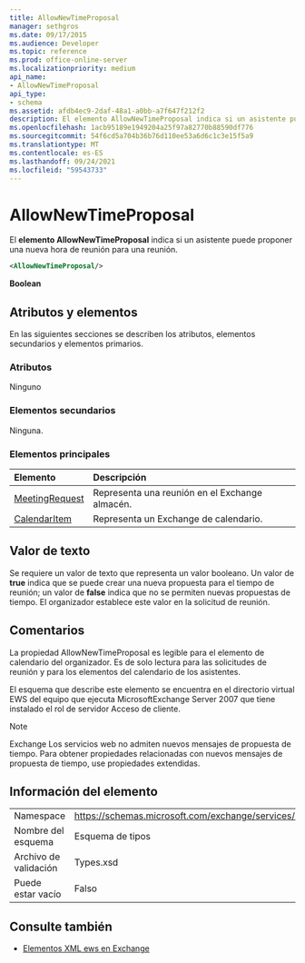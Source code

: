 ```yaml
---
title: AllowNewTimeProposal
manager: sethgros
ms.date: 09/17/2015
ms.audience: Developer
ms.topic: reference
ms.prod: office-online-server
ms.localizationpriority: medium
api_name:
- AllowNewTimeProposal
api_type:
- schema
ms.assetid: afdb4ec9-2daf-48a1-a0bb-a7f647f212f2
description: El elemento AllowNewTimeProposal indica si un asistente puede proponer una nueva hora de reunión para una reunión.
ms.openlocfilehash: 1acb95189e1949204a25f97a82770b88590df776
ms.sourcegitcommit: 54f6cd5a704b36b76d110ee53a6d6c1c3e15f5a9
ms.translationtype: MT
ms.contentlocale: es-ES
ms.lasthandoff: 09/24/2021
ms.locfileid: "59543733"
---
```

# <a name="allownewtimeproposal"></a>AllowNewTimeProposal

El **elemento AllowNewTimeProposal** indica si un asistente puede proponer una nueva hora de reunión para una reunión. 
  
```xml
<AllowNewTimeProposal/>
```

 **Boolean**
## <a name="attributes-and-elements"></a>Atributos y elementos

En las siguientes secciones se describen los atributos, elementos secundarios y elementos primarios.
  
### <a name="attributes"></a>Atributos

Ninguno
  
### <a name="child-elements"></a>Elementos secundarios

Ninguna.
  
### <a name="parent-elements"></a>Elementos principales

|**Elemento**|**Descripción**|
|:-----|:-----|
|[MeetingRequest](meetingrequest.md) <br/> |Representa una reunión en el Exchange almacén.  <br/> |
|[CalendarItem](calendaritem.md) <br/> |Representa un Exchange de calendario.  <br/> |
   
## <a name="text-value"></a>Valor de texto

Se requiere un valor de texto que representa un valor booleano. Un valor de **true** indica que se puede crear una nueva propuesta para el tiempo de reunión; un valor de **false** indica que no se permiten nuevas propuestas de tiempo. El organizador establece este valor en la solicitud de reunión. 
  
## <a name="remarks"></a>Comentarios

La propiedad AllowNewTimeProposal es legible para el elemento de calendario del organizador. Es de solo lectura para las solicitudes de reunión y para los elementos del calendario de los asistentes.
  
El esquema que describe este elemento se encuentra en el directorio virtual EWS del equipo que ejecuta MicrosoftExchange Server 2007 que tiene instalado el rol de servidor Acceso de cliente.
  
> [!NOTE]
> Exchange Los servicios web no admiten nuevos mensajes de propuesta de tiempo. Para obtener propiedades relacionadas con nuevos mensajes de propuesta de tiempo, use propiedades extendidas. 
  
## <a name="element-information"></a>Información del elemento

|||
|:-----|:-----|
|Namespace  <br/> |https://schemas.microsoft.com/exchange/services/2006/types  <br/> |
|Nombre del esquema  <br/> |Esquema de tipos  <br/> |
|Archivo de validación  <br/> |Types.xsd  <br/> |
|Puede estar vacío  <br/> |Falso  <br/> |
   
## <a name="see-also"></a>Consulte también

- [Elementos XML ews en Exchange](ews-xml-elements-in-exchange.md)

